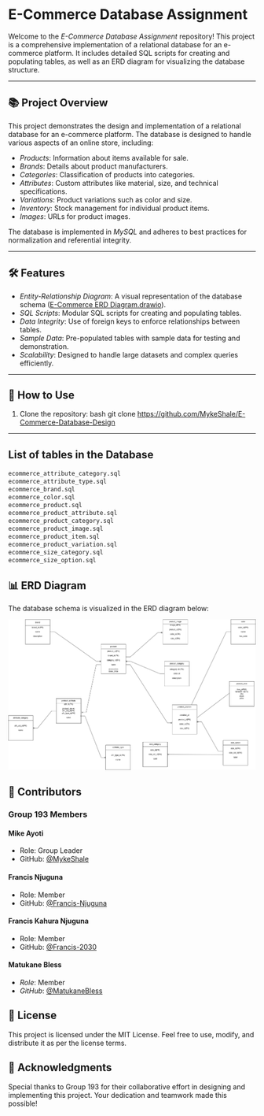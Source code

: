 # E-Commerce Database Assignment

Welcome to the *E-Commerce Database Assignment* repository! This project is a comprehensive implementation of a relational database for an e-commerce platform. It includes detailed SQL scripts for creating and populating tables, as well as an ERD diagram for visualizing the database structure.

---

## 📚 Project Overview

This project demonstrates the design and implementation of a relational database for an e-commerce platform. The database is designed to handle various aspects of an online store, including:

- *Products*: Information about items available for sale.
- *Brands*: Details about product manufacturers.
- *Categories*: Classification of products into categories.
- *Attributes*: Custom attributes like material, size, and technical specifications.
- *Variations*: Product variations such as color and size.
- *Inventory*: Stock management for individual product items.
- *Images*: URLs for product images.

The database is implemented in *MySQL* and adheres to best practices for normalization and referential integrity.

---

## 🛠 Features

- *Entity-Relationship Diagram*: A visual representation of the database schema ([E-Commerce ERD Diagram.drawio](E-Commerce%20ERD%20Diagram.drawio)).
- *SQL Scripts*: Modular SQL scripts for creating and populating tables.
- *Data Integrity*: Use of foreign keys to enforce relationships between tables.
- *Sample Data*: Pre-populated tables with sample data for testing and demonstration.
- *Scalability*: Designed to handle large datasets and complex queries efficiently.

---

## 🚀 How to Use

1. Clone the repository:
   bash
   git clone https://github.com/MykeShale/E-Commerce-Database-Design
   

---
               

## List of tables in the Database
    ecommerce_attribute_category.sql
    ecommerce_attribute_type.sql
    ecommerce_brand.sql
    ecommerce_color.sql
    ecommerce_product.sql
    ecommerce_product_attribute.sql
    ecommerce_product_category.sql
    ecommerce_product_image.sql
    ecommerce_product_item.sql
    ecommerce_product_variation.sql
    ecommerce_size_category.sql
    ecommerce_size_option.sql


## 📊 ERD Diagram
The database schema is visualized in the ERD diagram below:

<img alt="ERD Diagram" src="/ERD/E-Commerce ERD Diagram.drawio.png">


## 👥 Contributors
### Group 193 Members

#### Mike Ayoti

- Role: Group Leader
- GitHub: [@MykeShale](https://github.com/MykeShale)

#### Francis Njuguna
- Role:  Member
- GitHub: [@Francis-Njuguna](https://github.com/Francis-Njuguna)

#### Francis Kahura Njuguna

- Role:  Member
- GitHub: [@Francis-2030](https://github.com/Francis-2030)

#### Matukane Bless

- *Role*: Member
- *GitHub*: [@MatukaneBless](https://github.com/MatukaneBless)


## 📝 License
This project is licensed under the MIT License. Feel free to use, modify, and distribute it as per the license terms.


## 🌟 Acknowledgments
Special thanks to Group 193 for their collaborative effort in designing and implementing this project. Your dedication and teamwork made this possible!